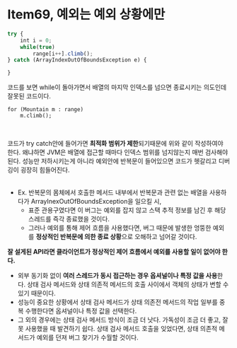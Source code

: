 # Item69, 예외는 예외 상황에만

```jsx
try {
    int i = 0;
    while(true)
        range[i++].climb();
} catch (ArrayIndexOutOfBoundsException e) {

}
```

코드를 보면 while이 돌아가면서 배열의 마지막 인덱스를 넘으면 종료시키는 의도인데 잘못된 코드이다.

```
for (Mountain m : range)
    m.climb();
```
<br>

코드가 try catch안에 들어가면 **최적화 범위가 제한**되기때문에 위와 같이 작성하여야 한다.
왜냐하면 JVM은 배열에 접근할 때마다 인덱스 범위를 넘지않는지 매번 검사해야된다.
성능만 저하시키는게 아니라 예외안에 반복문이 들어있으면 코드가 헷갈리고 디버깅이 굉장히 힘들어진다.  
<br>

- Ex. 반복문의 몸체에서 호출한 메서드 내부에서 반복문과 관련 없는 배열을 사용하다가 ArrayInexOutOfBoundsException을 일으킬 시,
    - 표준 관용구였다면 이 버그는 예외를 잡지 않고 스택 추적 정보를 남긴 후 해당 스레드를 즉각 종료했을 것이다.
    - 그러나 예외를 통해 제어 흐름을 사용했다면, 버그 때문에 발생한 엉뚱한 예외를 **정상적인 반복문에 의한 종료 상황**으로 오해하고 넘어갈 것이다.

**잘 설게된 API라면 클라이언트가 정상적인 제어 흐름에서 예외를 사용할 일이 없어야 한다.**

- 외부 동기화 없이 **여러 스레드가 동시 접근하는 경우 옵셔널이나 특정 값을 사용**한다. 상태 검사 메서드와 상태 의존적 메서드의 호출 사이에서 객체의 상태가 변할 수 있기 때문이다.
- 성능이 중요한 상황에서 상태 검사 메서드가 상태 의존전 메서드의 작업 일부를 중복 수행한다면 옵셔널이나 특정 값을 선택한다.
- 그 외의 경우에는 상태 검사 메서드 방식이 조금 더 낫다. 가독성이 조금 더 좋고, 잘못 사용했을 때 발견하기 쉽다. 상태 검사 메서드 호출을 잊었다면, 상태 의존적 메서드가 예외를 던져 버그 찾기가 수월할 것이다.
